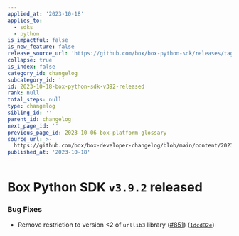 ```yaml
---
applied_at: '2023-10-18'
applies_to:
  - sdks
  - python
is_impactful: false
is_new_feature: false
release_source_url: 'https://github.com/box/box-python-sdk/releases/tag/v3.9.2'
collapse: true
is_index: false
category_id: changelog
subcategory_id: ''
id: 2023-10-18-box-python-sdk-v392-released
rank: null
total_steps: null
type: changelog
sibling_id: ''
parent_id: changelog
next_page_id: ''
previous_page_id: 2023-10-06-box-platform-glossary
source_url: >-
  https://github.com/box/box-developer-changelog/blob/main/content/2023/10-18-box-python-sdk-v392-released.md
published_at: '2023-10-18'
---
```

# Box Python SDK `v3.9.2` released

### Bug Fixes

* Remove restriction to version <2 of `urllib3` library ([#851][1]) ([`1dcd82e`][2])

[1]: https://github.com/box/box-python-sdk/issues/851

[2]: https://github.com/box/box-python-sdk/commit/1dcd82e93267bfc68e3a7f8068b3c45ab7e86daf